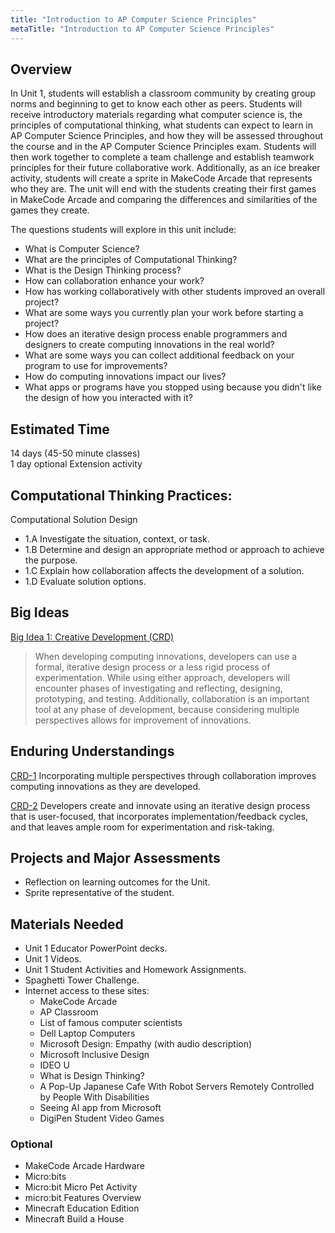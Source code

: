 ```yaml
---
title: "Introduction to AP Computer Science Principles"
metaTitle: "Introduction to AP Computer Science Principles"
---
```


## Overview 

In Unit 1, students will establish a classroom community by creating group norms and beginning to get to know each other as peers. Students will receive introductory materials regarding what computer science is, the principles of computational thinking, what students can expect to learn in AP Computer Science Principles, and how they will be assessed throughout the course and in the AP Computer Science Principles exam. Students will then work together to complete a team challenge and establish teamwork principles for their future collaborative work. Additionally, as an ice breaker activity, students will create a sprite in MakeCode Arcade that represents who they are. The unit will end with the students creating their first games in MakeCode Arcade and comparing the differences and similarities of the games they create.

The questions students will explore in this unit include: 

* What is Computer Science? 
* What are the principles of Computational Thinking? 
* What is the Design Thinking process? 
* How can collaboration enhance your work? 
* How has working collaboratively with other students improved an overall project? 
* What are some ways you currently plan your work before starting a project? 
* How does an iterative design process enable programmers and designers to create computing innovations in the real world? 
* What are some ways you can collect additional feedback on your program to use for improvements? 
* How do computing innovations impact our lives? 
* What apps or programs have you stopped using because you didn't like the design of how you interacted with it? 

## Estimated Time

14 days (45-50 minute classes)<br/>
1 day optional Extension activity

## Computational Thinking Practices: 

Computational Solution Design    

* 1.A Investigate the situation, context, or task. 
* 1.B Determine and design an appropriate method or approach to achieve the purpose. 
* 1.C Explain how collaboration affects the development of a solution. 
* 1.D Evaluate solution options. 

## Big Ideas

[Big Idea 1: Creative Development (CRD)](#)

>When developing computing innovations, developers can use a formal, iterative design process or a less rigid process of experimentation. While using either approach, developers will encounter phases of investigating and reflecting, designing, prototyping, and testing. Additionally, collaboration is an important tool at any phase of development, because considering multiple perspectives allows for improvement of innovations.

## Enduring Understandings

[CRD-1](#) Incorporating multiple perspectives through collaboration improves computing innovations as they are developed.

[CRD-2](#) Developers create and innovate using an iterative design process that is user-focused, that incorporates implementation/feedback cycles, and that leaves ample room for experimentation and risk-taking.

## Projects and Major Assessments

* Reflection on learning outcomes for the Unit.
* Sprite representative of the student. 

## Materials Needed

* Unit 1 Educator PowerPoint decks.
* Unit 1 Videos.
* Unit 1 Student Activities and Homework Assignments.
* Spaghetti Tower Challenge.
* Internet access to these sites:
    * MakeCode Arcade
    * AP Classroom
    * List of famous computer scientists
    * Dell Laptop Computers
    * Microsoft Design: Empathy (with audio description)
    * Microsoft Inclusive Design 
    * IDEO U
    * What is Design Thinking? 
    * A Pop-Up Japanese Cafe With Robot Servers Remotely Controlled by People With Disabilities
    * Seeing AI app from Microsoft
    * DigiPen Student Video Games

### Optional

* MakeCode Arcade Hardware 
* Micro:bits 
* Micro:bit Micro Pet Activity 
* micro:bit Features Overview 
* Minecraft Education Edition 
* Minecraft Build a House 
